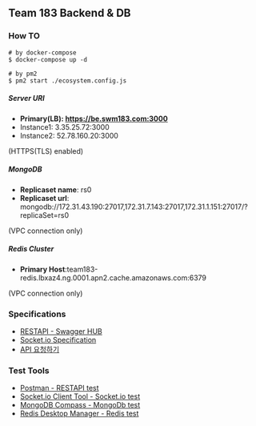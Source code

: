 ## Team 183 Backend & DB

### How TO

~~~
# by docker-compose
$ docker-compose up -d

# by pm2
$ pm2 start ./ecosystem.config.js
~~~

##### Server URI
* __Primary(LB): https://be.swm183.com:3000__   
* Instance1: 3.35.25.72:3000   
* Instance2: 52.78.160.20:3000   

(HTTPS(TLS) enabled)

##### MongoDB
* __Replicaset name__: rs0  
* __Replicaset url__: mongodb://172.31.43.190:27017,172.31.7.143:27017,172.31.1.151:27017/?replicaSet=rs0

(VPC connection only)

##### Redis Cluster
* __Primary Host__:team183-redis.lbxaz4.ng.0001.apn2.cache.amazonaws.com:6379    

(VPC connection only)

### Specifications
* [RESTAPI - Swagger HUB](https://app.swaggerhub.com/apis/cyrojyro/swmteam-183/1.0.1#/)
* [Socket.io Specification](https://13.125.91.162/swmaestro/183-1/-/wikis/Socket.io-Specification)
* [API 요청하기](https://13.125.91.162/swmaestro/183-1/-/wikis/REST-API-%EC%9A%94%EC%B2%AD)

### Test Tools
* [Postman - RESTAPI test](https://www.postman.com/)
* [Socket.io Client Tool - Socket.io test](http://amritb.github.io/socketio-client-tool/)
* [MongoDB Compass - MongoDb test](https://www.mongodb.com/products/compass)
* [Redis Desktop Manager - Redis test](https://redisdesktop.com/)
